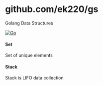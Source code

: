 # github.com/ek220/gs

Golang Data Structures

[![Go](https://github.com/ek220/gs/actions/workflows/go.yml/badge.svg?branch=main)](https://github.com/ek220/gs/actions/workflows/go.yml)

#### Set

Set of unique elements

#### Stack

Stack is LIFO data collection

